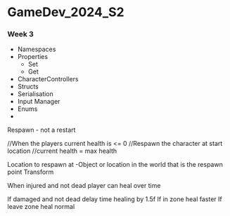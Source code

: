 # GameDev_2024_S2
 ### Week 3 
 - Namespaces
 - Properties
   + Set 
   + Get
 - CharacterControllers
 - Structs
 - Serialisation
 - Input Manager
 - Enums
 - 
Respawn - not a restart

//When the players current health is <= 0
//Respawn the character at start location 
//current health = max health

Location to respawn at
-Object or location in the world that is the 
respawn point Transform


When injured and not dead 
	player can heal over time

If damaged and not dead 
	delay time healing by 1.5f
If in zone
	heal faster
If leave zone
	heal normal 
